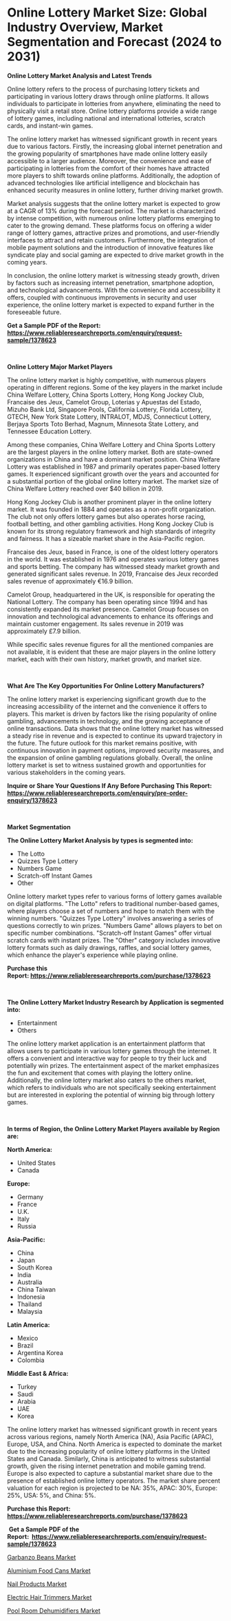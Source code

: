 <p><h1>Online Lottery Market Size: Global Industry Overview, Market Segmentation and Forecast (2024 to 2031)</h1></p><p><strong>Online Lottery Market Analysis and Latest Trends</strong></p>
<p><p>Online lottery refers to the process of purchasing lottery tickets and participating in various lottery draws through online platforms. It allows individuals to participate in lotteries from anywhere, eliminating the need to physically visit a retail store. Online lottery platforms provide a wide range of lottery games, including national and international lotteries, scratch cards, and instant-win games.</p><p>The online lottery market has witnessed significant growth in recent years due to various factors. Firstly, the increasing global internet penetration and the growing popularity of smartphones have made online lottery easily accessible to a larger audience. Moreover, the convenience and ease of participating in lotteries from the comfort of their homes have attracted more players to shift towards online platforms. Additionally, the adoption of advanced technologies like artificial intelligence and blockchain has enhanced security measures in online lottery, further driving market growth.</p><p>Market analysis suggests that the online lottery market is expected to grow at a CAGR of 13% during the forecast period. The market is characterized by intense competition, with numerous online lottery platforms emerging to cater to the growing demand. These platforms focus on offering a wider range of lottery games, attractive prizes and promotions, and user-friendly interfaces to attract and retain customers. Furthermore, the integration of mobile payment solutions and the introduction of innovative features like syndicate play and social gaming are expected to drive market growth in the coming years.</p><p>In conclusion, the online lottery market is witnessing steady growth, driven by factors such as increasing internet penetration, smartphone adoption, and technological advancements. With the convenience and accessibility it offers, coupled with continuous improvements in security and user experience, the online lottery market is expected to expand further in the foreseeable future.</p></p>
<p><strong>Get a Sample PDF of the Report:&nbsp; <a href="https://www.reliableresearchreports.com/enquiry/request-sample/1378623">https://www.reliableresearchreports.com/enquiry/request-sample/1378623</a></strong></p>
<p>&nbsp;</p>
<p><strong>Online Lottery Major Market Players</strong></p>
<p><p>The online lottery market is highly competitive, with numerous players operating in different regions. Some of the key players in the market include China Welfare Lottery, China Sports Lottery, Hong Kong Jockey Club, Francaise des Jeux, Camelot Group, Loterias y Apuestas del Estado, Mizuho Bank Ltd, Singapore Pools, California Lottery, Florida Lottery, GTECH, New York State Lottery, INTRALOT, MDJS, Connecticut Lottery, Berjaya Sports Toto Berhad, Magnum, Minnesota State Lottery, and Tennessee Education Lottery.</p><p>Among these companies, China Welfare Lottery and China Sports Lottery are the largest players in the online lottery market. Both are state-owned organizations in China and have a dominant market position. China Welfare Lottery was established in 1987 and primarily operates paper-based lottery games. It experienced significant growth over the years and accounted for a substantial portion of the global online lottery market. The market size of China Welfare Lottery reached over $40 billion in 2019.</p><p>Hong Kong Jockey Club is another prominent player in the online lottery market. It was founded in 1884 and operates as a non-profit organization. The club not only offers lottery games but also operates horse racing, football betting, and other gambling activities. Hong Kong Jockey Club is known for its strong regulatory framework and high standards of integrity and fairness. It has a sizeable market share in the Asia-Pacific region.</p><p>Francaise des Jeux, based in France, is one of the oldest lottery operators in the world. It was established in 1976 and operates various lottery games and sports betting. The company has witnessed steady market growth and generated significant sales revenue. In 2019, Francaise des Jeux recorded sales revenue of approximately €16.9 billion.</p><p>Camelot Group, headquartered in the UK, is responsible for operating the National Lottery. The company has been operating since 1994 and has consistently expanded its market presence. Camelot Group focuses on innovation and technological advancements to enhance its offerings and maintain customer engagement. Its sales revenue in 2019 was approximately £7.9 billion.</p><p>While specific sales revenue figures for all the mentioned companies are not available, it is evident that these are major players in the online lottery market, each with their own history, market growth, and market size.</p></p>
<p>&nbsp;</p>
<p><strong>What Are The Key Opportunities For Online Lottery Manufacturers?</strong></p>
<p><p>The online lottery market is experiencing significant growth due to the increasing accessibility of the internet and the convenience it offers to players. This market is driven by factors like the rising popularity of online gambling, advancements in technology, and the growing acceptance of online transactions. Data shows that the online lottery market has witnessed a steady rise in revenue and is expected to continue its upward trajectory in the future. The future outlook for this market remains positive, with continuous innovation in payment options, improved security measures, and the expansion of online gambling regulations globally. Overall, the online lottery market is set to witness sustained growth and opportunities for various stakeholders in the coming years.</p></p>
<p><strong>Inquire or Share Your Questions If Any Before Purchasing This Report: <a href="https://www.reliableresearchreports.com/enquiry/pre-order-enquiry/1378623">https://www.reliableresearchreports.com/enquiry/pre-order-enquiry/1378623</a></strong></p>
<p>&nbsp;</p>
<p><strong>Market Segmentation</strong></p>
<p><strong>The Online Lottery Market Analysis by types is segmented into:</strong></p>
<p><ul><li>The Lotto</li><li>Quizzes Type Lottery</li><li>Numbers Game</li><li>Scratch-off Instant Games</li><li>Other</li></ul></p>
<p><p>Online lottery market types refer to various forms of lottery games available on digital platforms. "The Lotto" refers to traditional number-based games, where players choose a set of numbers and hope to match them with the winning numbers. "Quizzes Type Lottery" involves answering a series of questions correctly to win prizes. "Numbers Game" allows players to bet on specific number combinations. "Scratch-off Instant Games" offer virtual scratch cards with instant prizes. The "Other" category includes innovative lottery formats such as daily drawings, raffles, and social lottery games, which enhance the player's experience while playing online.</p></p>
<p><strong>Purchase this Report:&nbsp;<a href="https://www.reliableresearchreports.com/purchase/1378623">https://www.reliableresearchreports.com/purchase/1378623</a></strong></p>
<p>&nbsp;</p>
<p><strong>The Online Lottery Market Industry Research by Application is segmented into:</strong></p>
<p><ul><li>Entertainment</li><li>Others</li></ul></p>
<p><p>The online lottery market application is an entertainment platform that allows users to participate in various lottery games through the internet. It offers a convenient and interactive way for people to try their luck and potentially win prizes. The entertainment aspect of the market emphasizes the fun and excitement that comes with playing the lottery online. Additionally, the online lottery market also caters to the others market, which refers to individuals who are not specifically seeking entertainment but are interested in exploring the potential of winning big through lottery games.</p></p>
<p>&nbsp;</p>
<p><strong>In terms of Region, the Online Lottery Market Players available by Region are:</strong></p>
<p>
    <p> <strong> North America: </strong>
        <ul>
            <li>United States</li>
            <li>Canada</li>
        </ul>
        </p> 
    <p> <strong> Europe: </strong>
        <ul>
            <li>Germany</li>
            <li>France</li>
            <li>U.K.</li>
            <li>Italy</li>
            <li>Russia</li>
        </ul>
        </p> 
    <p> <strong> Asia-Pacific: </strong>
        <ul>
            <li>China</li>
            <li>Japan</li>
            <li>South Korea</li>
            <li>India</li>
            <li>Australia</li>
            <li>China Taiwan</li>
            <li>Indonesia</li>
            <li>Thailand</li>
            <li>Malaysia</li>
        </ul>
        </p> 
    <p> <strong> Latin America: </strong>
        <ul>
            <li>Mexico</li>
            <li>Brazil</li>
            <li>Argentina Korea</li>
            <li>Colombia</li>
        </ul>
        </p> 
    <p> <strong> Middle East & Africa: </strong>
        <ul>
            <li>Turkey</li>
            <li>Saudi</li>
            <li>Arabia</li>
            <li>UAE</li>
            <li>Korea</li>
        </ul>
    </p>
    </p>
<p><p>The online lottery market has witnessed significant growth in recent years across various regions, namely North America (NA), Asia Pacific (APAC), Europe, USA, and China. North America is expected to dominate the market due to the increasing popularity of online lottery platforms in the United States and Canada. Similarly, China is anticipated to witness substantial growth, given the rising internet penetration and mobile gaming trend. Europe is also expected to capture a substantial market share due to the presence of established online lottery operators. The market share percent valuation for each region is projected to be NA: 35%, APAC: 30%, Europe: 25%, USA: 5%, and China: 5%.</p></p>
<p><strong>Purchase this Report: <a href="https://www.reliableresearchreports.com/purchase/1378623">https://www.reliableresearchreports.com/purchase/1378623</a></strong></p>
<p>&nbsp;<strong>Get a Sample PDF of the Report:&nbsp;&nbsp;<a href="https://www.reliableresearchreports.com/enquiry/request-sample/1378623">https://www.reliableresearchreports.com/enquiry/request-sample/1378623</a></strong></p>
<p><strong></strong></p>
<p><p><a href="https://github.com/mahnoor2003/Market-Research-Report-List-2/blob/main/garbanzo-beans-market.md">Garbanzo Beans Market</a></p><p><a href="https://github.com/aliciawhite5576/Market-Research-Report-List-2/blob/main/aluminium-food-cans-market.md">Aluminium Food Cans Market</a></p><p><a href="https://github.com/abdelrhmankishk22/Market-Research-Report-List-2/blob/main/nail-products-market.md">Nail Products Market</a></p><p><a href="https://github.com/marloy8/Market-Research-Report-List-2/blob/main/electric-hair-trimmers-market.md">Electric Hair Trimmers Market</a></p><p><a href="https://github.com/maliyahmorrow6654/Market-Research-Report-List-2/blob/main/pool-room-dehumidifiers-market.md">Pool Room Dehumidifiers Market</a></p></p>